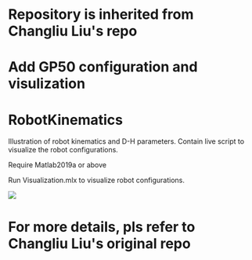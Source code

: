 # Repository is inherited from Changliu Liu's repo
# Add GP50 configuration and visulization

# RobotKinematics
Illustration of robot kinematics and D-H parameters. Contain live script to visualize the robot configurations.

Require Matlab2019a or above

Run Visualization.mlx to visualize robot configurations.

![](https://github.com/changliuliu/RobotKinematics/blob/master/illustration.png)

# For more details, pls refer to Changliu Liu's original repo
